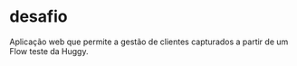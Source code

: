 # desafio
Aplicação web que permite a gestão de clientes capturados a partir de um Flow teste da Huggy.
